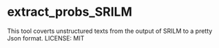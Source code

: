 # extract_probs_SRILM
This tool coverts unstructured texts from the output of SRILM to a pretty Json format.
LICENSE: MIT
